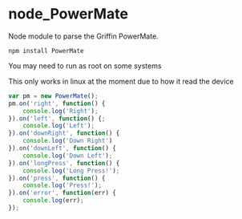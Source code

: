 node_PowerMate
==============

Node module to parse the Griffin PowerMate.

```npm install PowerMate```

You may need to run as root on some systems

This only works in linux at the moment due to how it read the device

```javascript
var pm = new PowerMate();
pm.on('right', function() {
    console.log('Right');
}).on('left', function() {;
    console.log('Left');
}).on('downRight', function() {
    console.log('Down Right')
}).on('downLeft', function() {
    console.log('Down Left');
}).on('longPress', function() {
    console.log('Long Press!');
}).on('press', function() {
    console.log('Press!');
}).on('error', function(err) {
    console.log(err);
});
```
